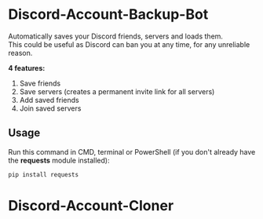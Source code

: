 # Discord-Account-Backup-Bot
Automatically saves your Discord friends, servers and loads them.<br/>
This could be useful as Discord can ban you at any time, for any unreliable reason.

**4 features:**
1. Save friends
2. Save servers (creates a permanent invite link for all servers)
3. Add saved friends
4. Join saved servers

## Usage
Run this command in CMD, terminal or PowerShell (if you don't already have the **requests** module installed):
```
pip install requests
```
# Discord-Account-Cloner
